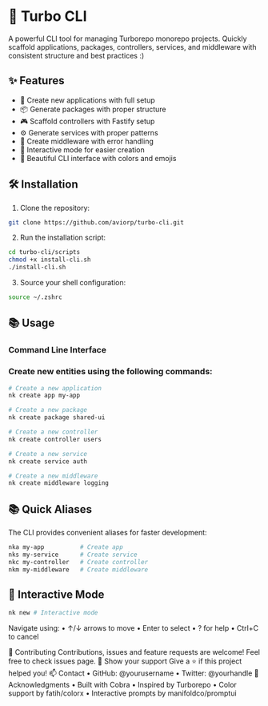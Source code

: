 # 🚀 Turbo CLI

A powerful CLI tool for managing Turborepo monorepo projects. Quickly scaffold applications, packages, controllers, services, and middleware with consistent structure and best practices :)

## ✨ Features

- 📱 Create new applications with full setup
- 📦 Generate packages with proper structure
- 🎮 Scaffold controllers with Fastify setup
- ⚙️ Generate services with proper patterns
- 🔗 Create middleware with error handling
- 🎯 Interactive mode for easier creation
- 🎨 Beautiful CLI interface with colors and emojis

## 🛠 Installation

1. Clone the repository:

```bash
git clone https://github.com/aviorp/turbo-cli.git
```

2. Run the installation script:

```bash
cd turbo-cli/scripts
chmod +x install-cli.sh
./install-cli.sh
```

3. Source your shell configuration:

```bash
source ~/.zshrc
```

## 📚 Usage

### Command Line Interface

### Create new entities using the following commands:

```bash
# Create a new application
nk create app my-app

# Create a new package
nk create package shared-ui

# Create a new controller
nk create controller users

# Create a new service
nk create service auth

# Create a new middleware
nk create middleware logging

```

## 📚 Quick Aliases

The CLI provides convenient aliases for faster development:

```bash
nka my-app          # Create app
nks my-service      # Create service
nkc my-controller   # Create controller
nkm my-middleware   # Create middleware
```

## 🎯 Interactive Mode

```bash
nk new # Interactive mode
```

Navigate using:
• ↑/↓ arrows to move
• Enter to select
• ? for help
• Ctrl+C to cancel

🤝 Contributing
Contributions, issues and feature requests are welcome! Feel free to check issues page.
🌟 Show your support
Give a ⭐️ if this project helped you!
📫 Contact
• GitHub: @yourusername
• Twitter: @yourhandle
🙏 Acknowledgments
• Built with Cobra
• Inspired by Turborepo
• Color support by fatih/colorx
• Interactive prompts by manifoldco/promptui
